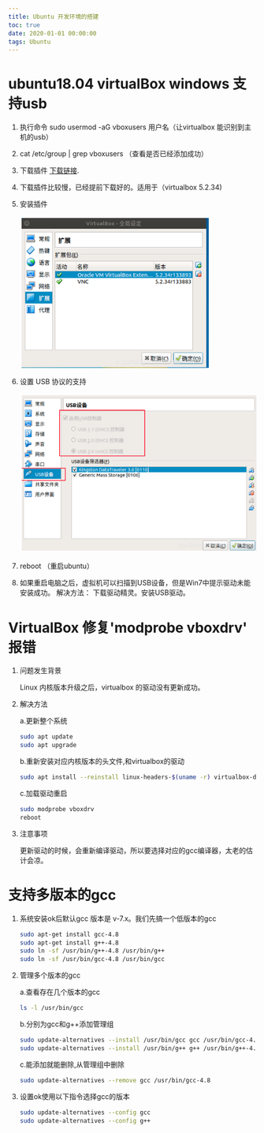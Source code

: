 ```yaml
---
title: Ubuntu 开发环境的搭建
toc: true
date: 2020-01-01 00:00:00
tags: Ubuntu
---
```


# ubuntu18.04 virtualBox windows 支持usb

1. 执行命令
   sudo usermod -aG vboxusers 用户名（让virtualbox 能识别到主机的usb）

2. cat /etc/group | grep vboxusers （查看是否已经添加成功）

3. 下载插件 [下载链接](https://download.java.net/virtualbox/).

4. 下载插件比较慢，已经提前下载好的。适用于（virtualbox 5.2.34) 

5. 安装插件

   ![操作示意图](Ubuntu%20%E5%BC%80%E5%8F%91%E7%8E%AF%E5%A2%83%E7%9A%84%E6%90%AD%E5%BB%BA/image-20201111105153041.png)

6. 设置 USB 协议的支持

   ![操作示意图](Ubuntu%20%E5%BC%80%E5%8F%91%E7%8E%AF%E5%A2%83%E7%9A%84%E6%90%AD%E5%BB%BA/image-20201111105232574.png)

7. reboot （重启ubuntu）

8. 如果重启电脑之后，虚拟机可以扫描到USB设备，但是Ｗin7中提示驱动未能安装成功。
   解决方法：
   下载驱动精灵。安装USB驱动。

# VirtualBox 修复'modprobe vboxdrv' 报错

1. 问题发生背景 

   Linux 内核版本升级之后，virtualbox 的驱动没有更新成功。

2. 解决方法

   a.更新整个系统

   ```bash
   sudo apt update
   sudo apt upgrade
   ```

   b.重新安装对应内核版本的头文件,和virtualbox的驱动

   ```bash
   sudo apt install --reinstall linux-headers-$(uname -r) virtualbox-dkms dkms
   ```

   c.加载驱动重启

   ```bash
   sudo modprobe vboxdrv
   reboot
   ```


3. 注意事项

   更新驱动的时候，会重新编译驱动，所以要选择对应的gcc编译器，太老的估计会凉。

# 支持多版本的gcc

1. 系统安装ok后默认gcc 版本是 v-7.x。我们先搞一个低版本的gcc

   ```bash
   sudo apt-get install gcc-4.8
   sudo apt-get install g++-4.8
   sudo ln -sf /usr/bin/g++-4.8 /usr/bin/g++
   sudo ln -sf /usr/bin/gcc-4.8 /usr/bin/gcc
   ```

2. 管理多个版本的gcc

   a.查看存在几个版本的gcc

   ```bash
   ls -l /usr/bin/gcc
   ```

   b.分别为gcc和g++添加管理组

   ```bash
   sudo update-alternatives --install /usr/bin/gcc gcc /usr/bin/gcc-4.8 40
   sudo update-alternatives --install /usr/bin/g++ g++ /usr/bin/g++-4.8 40
   ```

   c.能添加就能删除,从管理组中删除

   ```bash
   sudo update-alternatives --remove gcc /usr/bin/gcc-4.8
   ```

3. 设置ok使用以下指令选择gcc的版本

   ```bash
   sudo update-alternatives --config gcc
   sudo update-alternatives --config g++
   ```
